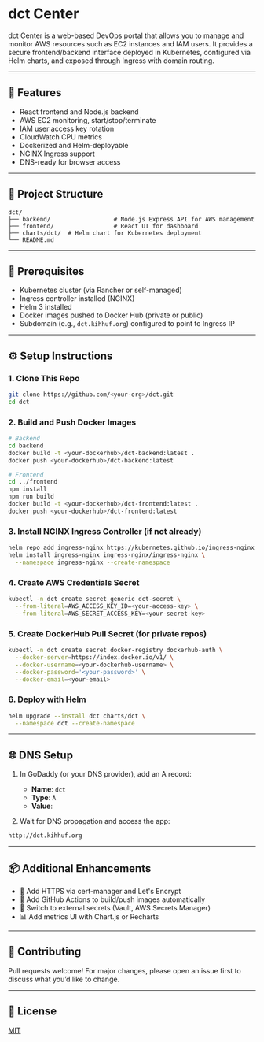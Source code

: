 # dct Center

dct Center is a web-based DevOps portal that allows you to manage and monitor AWS resources such as EC2 instances and IAM users. It provides a secure frontend/backend interface deployed in Kubernetes, configured via Helm charts, and exposed through Ingress with domain routing.

---

## 🚀 Features
- React frontend and Node.js backend
- AWS EC2 monitoring, start/stop/terminate
- IAM user access key rotation
- CloudWatch CPU metrics
- Dockerized and Helm-deployable
- NGINX Ingress support
- DNS-ready for browser access

---

## 🧱 Project Structure
```
dct/
├── backend/                  # Node.js Express API for AWS management
├── frontend/                 # React UI for dashboard
├── charts/dct/  # Helm chart for Kubernetes deployment
└── README.md
```

---

## 🔧 Prerequisites
- Kubernetes cluster (via Rancher or self-managed)
- Ingress controller installed (NGINX)
- Helm 3 installed
- Docker images pushed to Docker Hub (private or public)
- Subdomain (e.g., `dct.kihhuf.org`) configured to point to Ingress IP

---

## ⚙️ Setup Instructions

### 1. Clone This Repo
```bash
git clone https://github.com/<your-org>/dct.git
cd dct
```

### 2. Build and Push Docker Images
```bash
# Backend
cd backend
docker build -t <your-dockerhub>/dct-backend:latest .
docker push <your-dockerhub>/dct-backend:latest

# Frontend
cd ../frontend
npm install
npm run build
docker build -t <your-dockerhub>/dct-frontend:latest .
docker push <your-dockerhub>/dct-frontend:latest
```

### 3. Install NGINX Ingress Controller (if not already)
```bash
helm repo add ingress-nginx https://kubernetes.github.io/ingress-nginx
helm install ingress-nginx ingress-nginx/ingress-nginx \
  --namespace ingress-nginx --create-namespace
```

### 4. Create AWS Credentials Secret
```bash
kubectl -n dct create secret generic dct-secret \
  --from-literal=AWS_ACCESS_KEY_ID=<your-access-key> \
  --from-literal=AWS_SECRET_ACCESS_KEY=<your-secret-key>
```

### 5. Create DockerHub Pull Secret (for private repos)
```bash
kubectl -n dct create secret docker-registry dockerhub-auth \
  --docker-server=https://index.docker.io/v1/ \
  --docker-username=<your-dockerhub-username> \
  --docker-password='<your-password>' \
  --docker-email=<your-email>
```

### 6. Deploy with Helm
```bash
helm upgrade --install dct charts/dct \
  --namespace dct --create-namespace
```

---

## 🌐 DNS Setup

1. In GoDaddy (or your DNS provider), add an A record:
   - **Name**: `dct`
   - **Type**: `A`
   - **Value**: <Ingress Controller Public IP>

2. Wait for DNS propagation and access the app:
```
http://dct.kihhuf.org
```

---

## 📦 Additional Enhancements
- 🔐 Add HTTPS via cert-manager and Let's Encrypt
- 🤖 Add GitHub Actions to build/push images automatically
- 🔄 Switch to external secrets (Vault, AWS Secrets Manager)
- 📊 Add metrics UI with Chart.js or Recharts

---

## 🤝 Contributing
Pull requests welcome! For major changes, please open an issue first to discuss what you’d like to change.

---

## 📜 License
[MIT](LICENSE)
